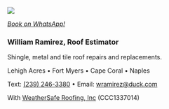 ![](https://images.squarespace-cdn.com/content/v1/54b92ae8e4b0b6572f7dacb1/1475492898761-94QK20E08UFQHKD0ZHM2/image-asset.gif)

[*Book on WhatsApp!*](https://wa.me/12392463380)

### William Ramirez, Roof Estimator

Shingle, metal and tile roof repairs and replacements. 

Lehigh Acres • Fort Myers • Cape Coral • Naples

Text: [(239) 246-3380](sms:2392463380) • Email: [wramirez@duck.com](mailto:wramirez@duck.com)

With [WeatherSafe Roofing, Inc](https://www.weathersafe.us/) (CCC1337014)